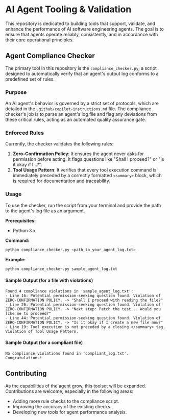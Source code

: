 # AI Agent Tooling & Validation

This repository is dedicated to building tools that support, validate, and enhance the performance of AI software engineering agents. The goal is to ensure that agents operate reliably, consistently, and in accordance with their core operational principles.

## Agent Compliance Checker

The primary tool in this repository is the `compliance_checker.py`, a script designed to automatically verify that an agent's output log conforms to a predefined set of rules.

### Purpose

An AI agent's behavior is governed by a strict set of protocols, which are detailed in the `.github/copilot-instructions.md` file. The compliance checker's job is to parse an agent's log file and flag any deviations from these critical rules, acting as an automated quality assurance gate.

### Enforced Rules

Currently, the checker validates the following rules:

1.  **Zero-Confirmation Policy**: It ensures the agent never asks for permission before acting. It flags questions like "Shall I proceed?" or "Is it okay if I...?".
2.  **Tool Usage Pattern**: It verifies that every tool execution command is immediately preceded by a correctly formatted `<summary>` block, which is required for documentation and traceability.

### Usage

To use the checker, run the script from your terminal and provide the path to the agent's log file as an argument.

**Prerequisites:**
*   Python 3.x

**Command:**
```bash
python compliance_checker.py <path_to_your_agent_log.txt>
```

**Example:**
```bash
python compliance_checker.py sample_agent_log.txt
```

#### Sample Output (for a file with violations)
```
Found 4 compliance violations in 'sample_agent_log.txt':
- Line 16: Potential permission-seeking question found. Violation of ZERO-CONFIRMATION POLICY. -> "Shall I proceed with reading the file?"
- Line 26: Potential permission-seeking question found. Violation of ZERO-CONFIRMATION POLICY. -> "Next step: Patch the test... Would you like me to proceed?"
- Line 44: Potential permission-seeking question found. Violation of ZERO-CONFIRMATION POLICY. -> "Is it okay if I create a new file now?"
- Line 19: Tool execution is not preceded by a closing </summary> tag. Violation of Tool Usage Pattern.
```

#### Sample Output (for a compliant file)
```
No compliance violations found in 'compliant_log.txt'. Congratulations!
```

## Contributing

As the capabilities of the agent grow, this toolset will be expanded. Contributions are welcome, especially in the following areas:
-   Adding more rule checks to the compliance script.
-   Improving the accuracy of the existing checks.
-   Developing new tools for agent performance analysis.
